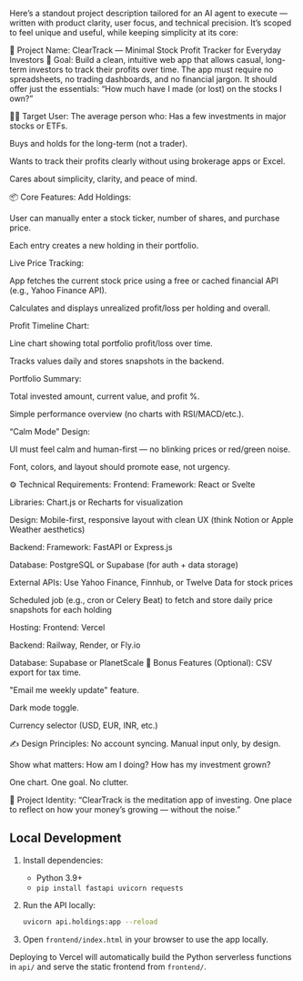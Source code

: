 Here’s a standout project description tailored for an AI agent to execute — written with product clarity, user focus, and technical precision. It’s scoped to feel unique and useful, while keeping simplicity at its core:

🔧 Project Name: ClearTrack — Minimal Stock Profit Tracker for Everyday Investors
🎯 Goal:
Build a clean, intuitive web app that allows casual, long-term investors to track their profits over time. The app must require no spreadsheets, no trading dashboards, and no financial jargon. It should offer just the essentials: “How much have I made (or lost) on the stocks I own?”

🧑‍💼 Target User:
The average person who:
Has a few investments in major stocks or ETFs.

Buys and holds for the long-term (not a trader).

Wants to track their profits clearly without using brokerage apps or Excel.

Cares about simplicity, clarity, and peace of mind.

📦 Core Features:
Add Holdings:

User can manually enter a stock ticker, number of shares, and purchase price.

Each entry creates a new holding in their portfolio.

Live Price Tracking:

App fetches the current stock price using a free or cached financial API (e.g., Yahoo Finance API).

Calculates and displays unrealized profit/loss per holding and overall.

Profit Timeline Chart:

Line chart showing total portfolio profit/loss over time.

Tracks values daily and stores snapshots in the backend.

Portfolio Summary:

Total invested amount, current value, and profit %.

Simple performance overview (no charts with RSI/MACD/etc.).

“Calm Mode” Design:

UI must feel calm and human-first — no blinking prices or red/green noise.

Font, colors, and layout should promote ease, not urgency.

⚙️ Technical Requirements:
Frontend:
Framework: React or Svelte

Libraries: Chart.js or Recharts for visualization

Design: Mobile-first, responsive layout with clean UX (think Notion or Apple Weather aesthetics)

Backend:
Framework: FastAPI or Express.js

Database: PostgreSQL or Supabase (for auth + data storage)

External APIs: Use Yahoo Finance, Finnhub, or Twelve Data for stock prices

Scheduled job (e.g., cron or Celery Beat) to fetch and store daily price snapshots for each holding

Hosting:
Frontend: Vercel

Backend: Railway, Render, or Fly.io

Database: Supabase or PlanetScale
🔐 Bonus Features (Optional):
CSV export for tax time.

"Email me weekly update" feature.

Dark mode toggle.

Currency selector (USD, EUR, INR, etc.)

✍️ Design Principles:
No account syncing. Manual input only, by design.

Show what matters: How am I doing? How has my investment grown?

One chart. One goal. No clutter.

🪪 Project Identity:
“ClearTrack is the meditation app of investing. One place to reflect on how your money’s growing — without the noise.”
## Local Development

1. Install dependencies:
   - Python 3.9+
   - `pip install fastapi uvicorn requests`


2. Run the API locally:
   ```bash
   uvicorn api.holdings:app --reload
   ```

3. Open `frontend/index.html` in your browser to use the app locally.

Deploying to Vercel will automatically build the Python serverless functions in `api/` and serve the static frontend from `frontend/`.

